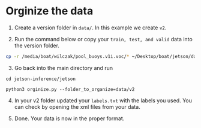 # Orginize the data

1. Create a version folder in `data/`. In this example we create `v2`.

2. Run the command below or copy your `train, test, and valid` data into the version folder.

```bash
cp -r /media/boat/wilczak/pool_buoys.v1i.voc/* ~/Desktop/boat/jetson/data/v2/
```

3. Go back into the main directory and run 
```
cd jetson-inference/jetson

python3 orginize.py --folder_to_organize=data/v2
```

4. In your v2 folder updated your `labels.txt` with the labels you used. You can check by opening the xml files from your data.

5. Done. Your data is now in the proper format.